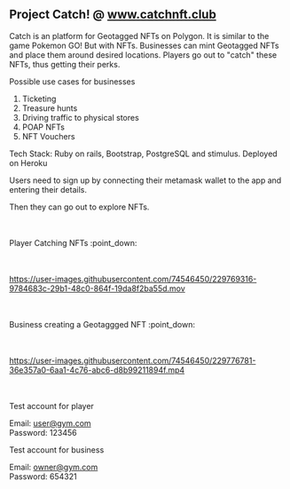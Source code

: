 Project Catch! @ www.catchnft.club
----------------------------------------

Catch is an platform for Geotagged NFTs on Polygon. It is similar to the game Pokemon GO! But with NFTs. Businesses can mint Geotagged NFTs and place them around desired locations. Players go out to "catch" these NFTs, thus getting their perks.

Possible use cases for businesses

1) Ticketing
2) Treasure hunts
3) Driving traffic to physical stores
4) POAP NFTs
5) NFT Vouchers

Tech Stack: Ruby on rails, Bootstrap, PostgreSQL and stimulus. Deployed on Heroku

Users need to sign up by connecting their metamask wallet to the app and entering their details.

Then they can go out to explore NFTs.

<br>
<br>
Player Catching NFTs :point_down:	
<br>
<br>
<br>

https://user-images.githubusercontent.com/74546450/229769316-9784683c-29b1-48c0-864f-19da8f2ba55d.mov

<br>
<br>
Business creating a Geotaggged NFT :point_down:	
<br>
<br>
<br>

https://user-images.githubusercontent.com/74546450/229776781-36e357a0-6aa1-4c76-abc6-d8b99211894f.mp4


<br>
<br>
Test account for player        

Email: user@gym.com <br>
Password: 123456

Test account for business

Email: owner@gym.com <br>
Password: 654321

